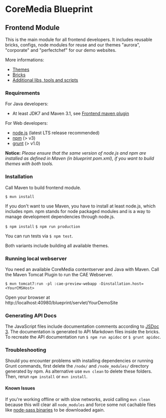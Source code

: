 # CoreMedia Blueprint

## Frontend Module

This is the main module for all frontend developers. It includes reusable bricks, configs, node modules for reuse and
our themes "aurora", "corporate" and "perfectchef" for our demo websites.

More informations:

- [Themes](themes/README.md)
- [Bricks](lib/bricks/README.md)
- [Additional libs, tools and scripts](lib/README.md)

### Requirements

For Java developers:

 - At least JDK7 and Maven 3.1, see [Frontend maven plugin](https://github.com/eirslett/frontend-maven-plugin)
 
For Web developers:
 
 - [node.js](https://nodejs.org/en/) (latest LTS release recommended)
 - [npm](https://www.npmjs.com/) (> v3)
 - [grunt](http://gruntjs.com/) (> v1.0)
 
**Notice:** _Please ensure that the same version of node.js and npm are installed as defined in Maven (in blueprint pom.xml), 
if you want to build themes with both tools._

### Installation

Call Maven to build frontend module.

```$ mvn install```

If you don't want to use Maven, you have to install at least node.js, which includes npm. npm stands for node packaged 
modules and is a way to manage development dependencies through node.js.

```$ npm install```
```$ npm run production```

You can run tests via ```$ npm test```.

Both variants include building all available themes.

### Running local webserver

You need an available CoreMedia contentserver and Java with Maven. Call the Maven Tomcat Plugin to run the CAE Webserver.

```$ mvn tomcat7:run -pl :cae-preview-webapp -Dinstallation.host=<YourCMSHost>```

Open your browser at http://localhost:40980/blueprint/servlet/YourDemoSite

### Generating API Docs

The JavaScript files include documentation comments according to [JSDoc 3](http://usejsdoc.org). The documentation is 
generated to API Markdown files inside the bricks. To recreate the API documentation run ```$ npm run apidoc``` or ```$ grunt apidoc```.

### Troubleshooting

Should you encounter problems with installing dependencies or running Grunt commands, first delete the
```/node/``` and ```/node_modules/``` directory generated by npm. As alternative use ```mvn clean``` to delete these folders.
Then, rerun `npm install` or `mvn install`.

#### Known Issues

If you're working offline or with slow networks, avoid calling ```mvn clean``` because this will clear all ```node_modules``` 
and force some not cachable files like [ node-sass binaries](https://github.com/sass/node-sass/issues/1554) to be downloaded again.


